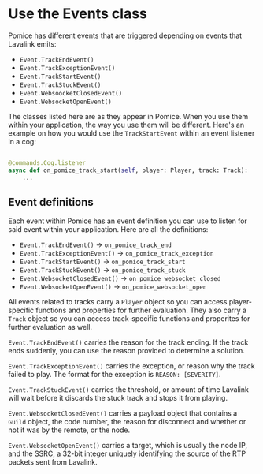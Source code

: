 # Use the Events class

Pomice has different events that are triggered depending on events that Lavalink emits:
- `Event.TrackEndEvent()`
- `Event.TrackExceptionEvent()`
- `Event.TrackStartEvent()`
- `Event.TrackStuckEvent()`
- `Event.WebsoocketClosedEvent()`
- `Event.WebsocketOpenEvent()`


The classes listed here are as they appear in Pomice. When you use them within your application,
the way you use them will be different. Here's an example on how you would use the `TrackStartEvent` within an event listener in a cog:

```py

@commands.Cog.listener
async def on_pomice_track_start(self, player: Player, track: Track):
    ...

```

## Event definitions

Each event within Pomice has an event definition you can use to listen for said event within
your application. Here are all the definitions:

- `Event.TrackEndEvent()` -> `on_pomice_track_end`
- `Event.TrackExceptionEvent()` -> `on_pomice_track_exception`
- `Event.TrackStartEvent()` -> `on_pomice_track_start`
- `Event.TrackStuckEvent()` -> `on_pomice_track_stuck`
- `Event.WebsocketClosedEvent()` -> `on_pomice_websocket_closed`
- `Event.WebsocketOpenEvent()` -> `on_pomice_websocket_open`


All events related to tracks carry a `Player` object so you can access player-specific functions
and properties for further evaluation. They also carry a `Track` object so you can access track-specific functions and properites for further evaluation as well.

`Event.TrackEndEvent()` carries the reason for the track ending. If the track ends suddenly, you can use the reason provided to determine a solution.

`Event.TrackExceptionEvent()` carries the exception, or reason why the track failed to play. The format for the exception is `REASON: [SEVERITY]`.

`Event.TrackStuckEvent()` carries the threshold, or amount of time Lavalink will wait before it discards the stuck track and stops it from playing.

`Event.WebsocketClosedEvent()` carries a payload object that contains a `Guild` object, the code number, the reason for disconnect and whether or not it was by the
remote, or the node.

`Event.WebsocketOpenEvent()` carries a target, which is usually the node IP, and the SSRC, a 32-bit integer uniquely identifying the source of the RTP packets sent from 
Lavalink.



